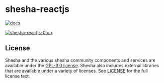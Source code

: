 shesha-reactjs
========================

[![docs](https://readthedocs.org/projects/shesha-reactjs/badge/?version=latest)](https://shesha-reactjs.readthedocs.io/en/latest/?badge=latest)

[![shesha-reactjs-0.x.x](https://github.com/Boxfusion/shesha-reactjs/actions/workflows/shesha-reactjs-0.x.x.yml/badge.svg)](https://github.com/Boxfusion/shesha-reactjs/actions/workflows/shesha-reactjs-0.x.x.yml)

## License

Shesha and the various shesha community components and services are available under the [GPL-3.0 license](https://opensource.org/licenses/GPL-3.0). Shesha also includes external libraries that are available under a variety of licenses. See [LICENSE](https://github.com/boxfusion/shesha-reactjs/blob/HEAD/LICENSE) for the full license text.
